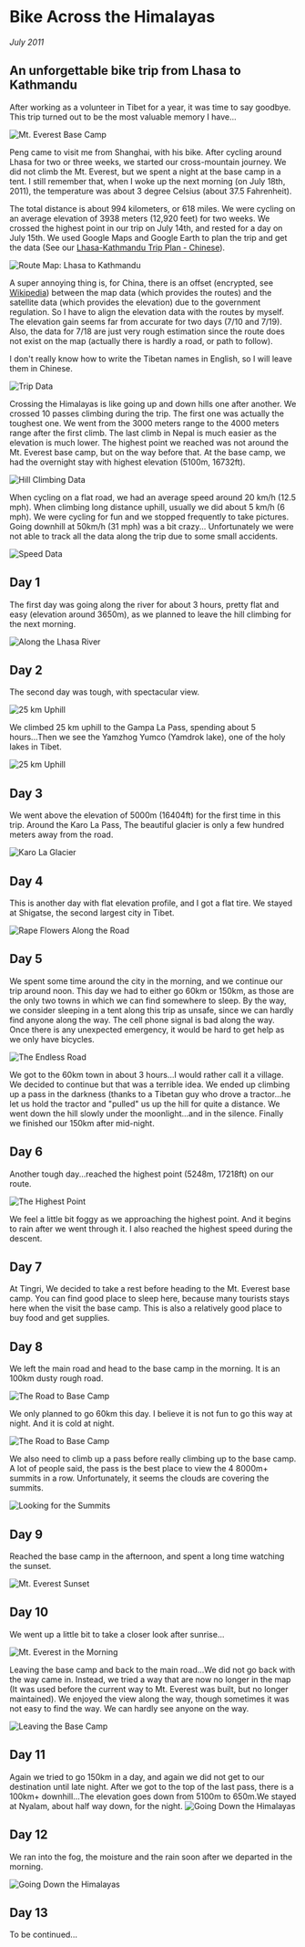 # Bike Across the Himalayas

_July 2011_

## An unforgettable bike trip from Lhasa to Kathmandu
After working as a volunteer in Tibet for a year, it was time to say goodbye. This trip turned out to be the most valuable memory I have...

![Mt. Everest Base Camp](../../../static/images/swan/LK/Swan_LK_AtBaseCamp.jpg)

Peng came to visit me from Shanghai, with his bike. After cycling around Lhasa for two or three weeks, we started our cross-mountain journey. We did not climb the Mt. Everest, but we spent a night at the base camp in a tent. I still remember that, when I woke up the next morning (on July 18th, 2011), the temperature was about 3 degree Celsius (about 37.5 Fahrenheit).

The total distance is about 994 kilometers, or 618 miles. We were cycling on an average elevation of 3938 meters (12,920 feet) for two weeks. We crossed the highest point in our trip on July 14th, and rested for a day on July 15th. We used Google Maps and Google Earth to plan the trip and get the data (See our [Lhasa-Kathmandu Trip Plan - Chinese](../../../static/images/swan/LK/KATHMANDU_S.pdf)).

![Route Map: Lhasa to Kathmandu](../../../static/images/swan/LK/Swan_LK_RouteMap.PNG)

A super annoying thing is, for China, there is an offset (encrypted, see [Wikipedia](https://en.wikipedia.org/wiki/Restrictions_on_geographic_data_in_China)) between the map data (which provides the routes) and the satellite data (which provides the elevation) due to the government regulation. So I have to align the elevation data with the routes by myself. The elevation gain seems far from accurate for two days (7/10 and 7/19). Also, the data for 7/18 are just very rough estimation since the route does not exist on the map (actually there is hardly a road, or path to follow). 

I don't really know how to write the Tibetan names in English, so I will leave them in Chinese.

![Trip Data](../../../static/images/swan/LK/Swan_LK_Elevation.PNG)

Crossing the Himalayas is like going up and down hills one after another. We crossed 10 passes climbing during the trip. The first one was actually the toughest one. We went from the 3000 meters range to the 4000 meters range after the first climb. The last climb in Nepal is much easier as the elevation is much lower. The highest point we reached was not around the Mt. Everest base camp, but on the way before that. At the base camp, we had the overnight stay with highest elevation (5100m, 16732ft).

![Hill Climbing Data](../../../static/images/swan/LK/Swan_LK_Hill_Climb.PNG)

When cycling on a flat road, we had an average speed around 20 km/h (12.5 mph). When climbing long distance uphill, usually we did about 5 km/h (6 mph). We were cycling for fun and we stopped frequently to take pictures. Going downhill at 50km/h (31 mph) was a bit crazy... Unfortunately we were not able to track all the data along the trip due to some small accidents.

![Speed Data](../../../static/images/swan/LK/Swan_LK_Speed.PNG)

## Day 1
The first day was going along the river for about 3 hours, pretty flat and easy (elevation around 3650m), as we planned to leave the hill climbing for the next morning.

![Along the Lhasa River](../../../static/images/swan/LK/Swan_LK_Day1.jpg)

## Day 2
The second day was tough, with spectacular view.

![25 km Uphill](../../../static/images/swan/LK/Swan_LK_Day2A.jpg)

We climbed 25 km uphill to the Gampa La Pass, spending about 5 hours...Then we see the Yamzhog Yumco (Yamdrok lake), one of the holy lakes in Tibet.

![25 km Uphill](../../../static/images/swan/LK/YamzhogYumco.jpg)

## Day 3
We went above the elevation of 5000m (16404ft) for the first time in this trip. Around the Karo La Pass, The beautiful glacier is only a few hundred meters away from the road.

![Karo La Glacier](../../../static/images/swan/LK/KaruolaGlacier.jpg)

## Day 4
This is another day with flat elevation profile, and I got a flat tire. We stayed at Shigatse, the second largest city in Tibet.

![Rape Flowers Along the Road](../../../static/images/swan/LK/Swan_LK_IMGP6156.jpg)

## Day 5
We spent some time around the city in the morning, and we continue our trip around noon. This day we had to either go 60km or 150km, as those are the only two towns in which we can find somewhere to sleep. By the way, we consider sleeping in a tent along this trip as unsafe, since we can hardly find anyone along the way. The cell phone signal is bad along the way. Once there is any unexpected emergency, it would be hard to get help as we only have bicycles.

![The Endless Road](../../../static/images/swan/LK/G318.jpg)

We got to the 60km town in about 3 hours...I would rather call it a village. We decided to continue but that was a terrible idea. We ended up climbing up a pass in the darkness (thanks to a Tibetan guy who drove a tractor...he let us hold the tractor and "pulled" us up the hill for quite a distance. We went down the hill slowly under the moonlight...and in the silence. Finally we finished our 150km after mid-night.

## Day 6
Another tough day...reached the highest point (5248m, 17218ft) on our route.

![The Highest Point](../../../static/images/swan/LK/Swan_LK_HighestPoint.jpg)

We feel a little bit foggy as we approaching the highest point. And it begins to rain after we went through it. I also reached the highest speed during the descent.

## Day 7
At Tingri, We decided to take a rest before heading to the Mt. Everest base camp. You can find good place to sleep here, because many tourists stays here when the visit the base camp. This is also a relatively good place to buy food and get supplies.

## Day 8
We left the main road and head to the base camp in the morning. It is an 100km dusty rough road. 

![The Road to Base Camp](../../../static/images/swan/LK/Swan_LK_RoadToBaseCamp.jpg)

We only planned to go 60km this day. I believe it is not fun to go this way at night. And it is cold at night.

![The Road to Base Camp](../../../static/images/swan/LK/Swan_LK_RoadToBaseCampA.jpg)

We also need to climb up a pass before really climbing up to the base camp. A lot of people said, the pass is the best place to view the 4 8000m+ summits in a row. Unfortunately, it seems the clouds are covering the summits.

![Looking for the Summits](../../../static/images/swan/LK/Swan_LK_RoadToBaseCampB.jpg)

## Day 9
Reached the base camp in the afternoon, and spent a long time watching the sunset.

![Mt. Everest Sunset](../../../static/images/swan/LK/Swan_LK_MtEverestSunset.jpg)


## Day 10
We went up a little bit to take a closer look after sunrise... 

![Mt. Everest in the Morning](../../../static/images/swan/LK/Swan_LK_MtEverestMorning.jpg)

Leaving the base camp and back to the main road...We did not go back with the way came in. Instead, we tried a way that are now no longer in the map (It was used before the current way to Mt. Everest was built, but no longer maintained). We enjoyed the view along the way, though sometimes it was not easy to find the way. We can hardly see anyone on the way.

![Leaving the Base Camp](../../../static/images/swan/LK/Swan_LK_LeavingBaseCamp.jpg)

## Day 11
Again we tried to go 150km in a day, and again we did not get to our destination until late night. After we got to the top of the last pass, there is a 100km+ downhill...The elevation goes down from 5100m to 650m.We stayed at Nyalam, about half way down, for the night.
![Going Down the Himalayas](../../../static/images/swan/LK/Swan_LK_Down.jpg)

## Day 12
We ran into the fog, the moisture and the rain soon after we departed in the morning.

![Going Down the Himalayas](../../../static/images/swan/LK/Swan_LK_Nyalam.jpg)

## Day 13
To be continued...

<!-- [Lhasa-Kathmandu Trip Plan (Chinese)](../../../static/images/swan/LK/Swan_LK_Day1.jpg) -->